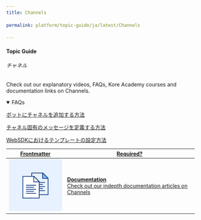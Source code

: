```yaml
---
title: Channels

permalink: platform/topic-guide/ja/latest/Channels

---
```


#### Topic Guide
###### チャネル

  Check out our explanatory videos, FAQs, Kore Academy courses and documentation links on Channels.

<details open>
  <summary>FAQs
  </summary>

  <a class="doc-link" target="_blank" href="https://developer.kore.ai/docs/bots/channel-enablement/adding-channels-to-your-bot/?lang=ja">
 
  ボットにチャネルを追加する方法

</a>

<a class="doc-link" target="_blank" href="https://developer.kore.ai/docs/bots/bot-builder-tool/dialog-task/prompt-editor/#Channel-Specific_User_Prompts?lang=ja">
 
  チャネル固有のメッセージを定義する方法

</a>


<a class="doc-link" target="_blank" href="https://developer.kore.ai/docs/bots/sdks/message-templates/?lang=ja">
 
  WebSDKにおけるテンプレートの設定方法

</a>

</details>

<a class="doc-link" target="_blank" href="https://developer.kore.ai/docs/bots/channel-enablement/adding-channels-to-your-bot/?lang=ja">
 

| Frontmatter | Required? |
|-------------|-------------|
| ![alt text](images/docIcon.svg "Title") | **Documentation**  <br /> Check out our indepth documentation articles on Channels | 


</a>
